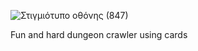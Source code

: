 ![Στιγμιότυπο οθόνης (847)](https://github.com/user-attachments/assets/56b16784-9eae-431d-8d31-c8bbb86b30dc)


Fun and hard dungeon crawler using cards
